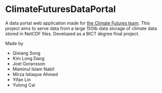 # ClimateFuturesDataPortal
A data portal web application made for [the Climate Futures team](http://climatefutures.org.au/).
This project aims to serve data from a large 150tb data storage of climate data stored in NetCDF files.
Developed as a BICT degree final project.

Made by
- Qixiang Song
- Kim Long Dang
- Joel Goransson
- Maminul Islam Nabil
- Mirza Istiaque Ahmed 
- Yifan Lin
- Yulong Cai
